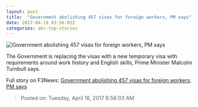 ```yaml
---
layout: post
title:  "Government abolishing 457 visas for foreign workers, PM says"
date: 2017-04-18 03:56:03Z
categories: abc-top-stories
---
```


![Government abolishing 457 visas for foreign workers, PM says](http://www.abc.net.au/news/image/8389770-1x1-700x700.jpg)

The Government is replacing the visas with a new temporary visa with requirements around work history and English skills, Prime Minister Malcolm Turnbull says.


Full story on F3News: [Government abolishing 457 visas for foreign workers, PM says](http://www.f3nws.com/n/KscctB)

> Posted on: Tuesday, April 18, 2017 8:56:03 AM
